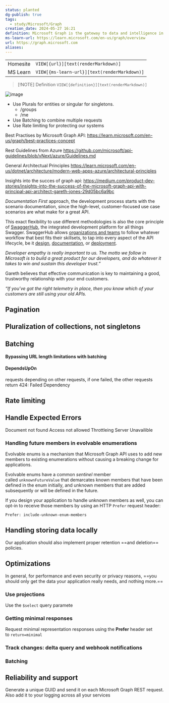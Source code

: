 ```yaml
---
status: planted
dg-publish: true
tags:
  - study/Microsoft/Graph
creation_date: 2024-05-27 16:21
definition: Microsoft Graph is the gateway to data and intelligence in Microsoft 365.
ms-learn-url: https://learn.microsoft.com/en-us/graph/overview
url: https://graph.microsoft.com
aliases:
---
```


|          |                                              |
| -------- | -------------------------------------------- |
| Homesite | `VIEW[{url}][text(renderMarkdown)]`          |
| MS Learn | `VIEW[{ms-learn-url}][text(renderMarkdown)]` |

> [!NOTE] Definition
> `VIEW[{definition}][text(renderMarkdown)]`


![image](https://filedn.eu/lLCDT28fW4ahdtipln72iIF/public-vault-media/images/MicrosoftGraphAPI-overview.webp)

- Use Plurals for entities or singular for singletons. 
	- /groups   
	- /me
- Use Batching to combine multiple requests
- Use Rate limiting for protecting our systems

Best Practises by Microsoft Graph API:
https://learn.microsoft.com/en-us/graph/best-practices-concept

Rest Guidelines from Azure
https://github.com/microsoft/api-guidelines/blob/vNext/azure/Guidelines.md

General Architectual Principles
https://learn.microsoft.com/en-us/dotnet/architecture/modern-web-apps-azure/architectural-principles


Insights into the succes of graph api: https://medium.com/product-dev-stories/insights-into-the-success-of-the-microsoft-graph-api-with-principal-api-architect-gareth-jones-29d05bc6a9bc

_Documentation First_ approach, the development process starts with the scenario documentation, since the high-level, customer-focused use case scenarios are what make for a great API.


This exact flexibility to use different methodologies is also the core principle of [SwaggerHub](https://swaggerhub.com/), the integrated development platform for all things Swagger. SwaggerHub allows [organizations and teams](https://swaggerhub.com/api-collaboration/) to follow whatever workflow that best fits their skillsets, to tap into every aspect of the API lifecycle, be it [design](https://swaggerhub.com/api-design-tool/), [documentation](https://swaggerhub.com/api-documentation/), or [deployment](https://swaggerhub.com/api-deployment/).


_Developer empathy is really important to us. The motto we follow in Microsoft is to build a great product for our developers, and do whatever it takes to win and sustain this developer trust.”_

Gareth believes that effective communication is key to maintaining a good, trustworthy relationship with your end customers.

_“If you’ve got the right telemetry in place, then you know which of your customers are still using your old APIs._

## Pagination

## Pluralization of collections, not singletons

## Batching

#### Bypassing URL length limitations with batching
#### DependsUpOn

requests depending on other requests, if one failed, the other requests return 424: Failed Dependency


## Rate limiting

## Handle Expected Errors

Document not found
Access not allowed
Throttleing
Server Unavailible
### Handling future members in evolvable enumerations

Evolvable enums is a mechanism that Microsoft Graph API uses to add new members to existing enumerations without causing a breaking change for applications.

Evolvable enums have a common _sentinel_ member called `unknownFutureValue` that demarcates known members that have been defined in the enum initially, and unknown members that are added subsequently or will be defined in the future.

If you design your application to handle unknown members as well, you can opt-in to receive those members by using an HTTP `Prefer` request header:

```http
Prefer: include-unknown-enum-members
```

## Handling storing data locally
Our application should also implement proper retention ==and deletion== policies.

## Optimizations

In general, for performance and even security or privacy reasons, ==you should only get the data your application really needs, and nothing more.==

### Use projections
Use the `$select` query paramete

### Getting minimal responses
Request minimal representation responses using the **Prefer** header set to `return=minimal`

### Track changes: delta query and webhook notifications

### Batching

## Reliability and support

Generate a unique GUID and send it on each Microsoft Graph REST request.
Also add it to your logging across all your services

